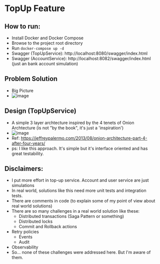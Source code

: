 # TopUp Feature

## How to run:
 - Install Docker and Docker Compose
 - Browse to the project root directory  
 - Run `docker-compose up -d`
 - Swagger (TopUpService): http://localhost:8080/swagger/index.html
 - Swagger (AccountService): http://localhost:8082/swagger/index.html (just an bank account simulation)

## Problem Solution 
 - Big Picture
 - ![image](https://github.com/cassio-morais/technical-assessment-topup-feature/assets/63246083/f7a43cea-91fb-4e32-9a58-d0358b8d22fc)

## Design (TopUpService)
 - A simple 3 layer archtecture inspired by the 4 tenets of Onion Archtecture (is not "by the book", it's just a 'inspiration')
 - ![image](https://github.com/cassio-morais/technical-assessment-topup-feature/assets/63246083/cec462c0-b3be-45ee-9ddb-3a147de31484)
 - Ref: https://jeffreypalermo.com/2013/08/onion-architecture-part-4-after-four-years/
 - ps: I like this approach. It's simple but it's interface oriented and has great testability. 

## Disclaimers:
 - I put more effort in top-up service. Account and user service are just simulations
 - In real world, solutions like this need more unit tests and integration tests.
 - There are comments in code (to explain some of my point of view about real world solutions)
 - There are so many challenges in a real world solution like these: 
	- Distributed transactions (Saga Pattern or something)
	- Distributed locks
	- Commit and Rollback actions
 - Retry policies
	- Events
	- Audit
 - Observability
 - So... none of these challenges were addressed here. But I'm aware of them.

